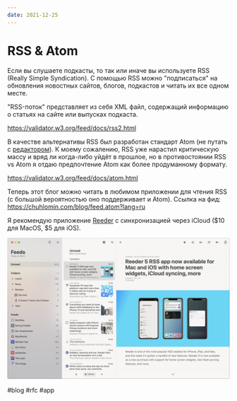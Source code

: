 ```yaml
---
date: 2021-12-25
---
```


# RSS & Atom

Если вы слушаете подкасты, то так или иначе вы используете RSS (Really Simple Syndication).
С помощью RSS можно "подписаться" на обновления новостных сайтов, блогов, подкастов и читать их все одном месте.

"RSS-поток" представляет из себя XML файл, содержащий информацию о статьях на сайте или выпусках подкаста.

https://validator.w3.org/feed/docs/rss2.html

В качестве альтернативы RSS был разработан стандарт Atom (не путать с [редактором](https://github.com/atom/atom)).
К моему сожалению, RSS уже нарастил критическую массу и вряд ли когда-либо уйдёт в прошлое,
но в противостоянии RSS vs Atom я отдаю предпочтение Atom как более продуманному формату.

https://validator.w3.org/feed/docs/atom.html

Теперь этот блог можно читать в любимом приложении для чтения RSS (с большой вероятностью оно поддерживает и Atom). Ссылка на фид: https://chuhlomin.com/blog/feed.atom?lang=ru

Я рекомендую приложение [Reeder](https://reeder.app) с синхронизацией через iCloud ($10 для MacOS, $5 для iOS).

![Reeder for MacOS](reeder.png)

#blog #rfc #app
